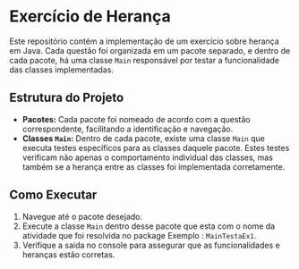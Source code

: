 # Exercício de Herança

Este repositório contém a implementação de um exercício sobre herança em Java. Cada questão foi organizada em um pacote separado, e dentro de cada pacote, há uma classe `Main` responsável por testar a funcionalidade das classes implementadas.

## Estrutura do Projeto

- **Pacotes:** Cada pacote foi nomeado de acordo com a questão correspondente, facilitando a identificação e navegação.
- **Classes `Main`:** Dentro de cada pacote, existe uma classe `Main` que executa testes específicos para as classes daquele pacote. Estes testes verificam não apenas o comportamento individual das classes, mas também se a herança entre as classes foi implementada corretamente.

## Como Executar

1. Navegue até o pacote desejado.
2. Execute a classe `Main` dentro desse pacote que esta com o nome da atividade que foi resolvida no package Exemplo : `MainTestaEx1`.
3. Verifique a saída no console para assegurar que as funcionalidades e heranças estão corretas.
